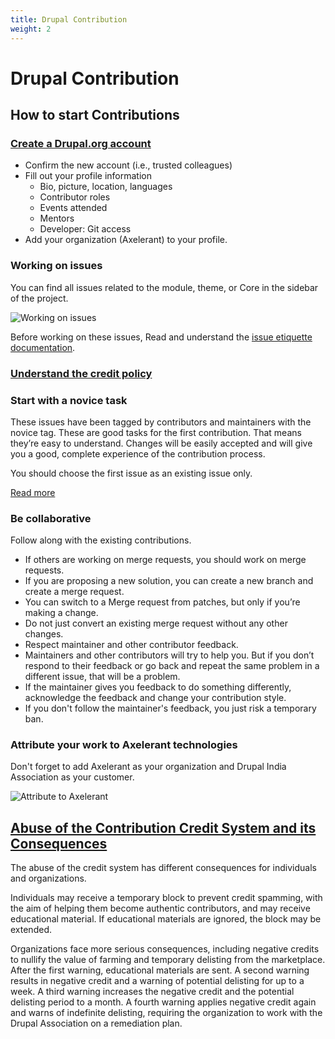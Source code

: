```yaml
---
title: Drupal Contribution
weight: 2
---
```


# Drupal Contribution

## How to start Contributions

### [Create a Drupal.org account](https://www.drupal.org/user/register)

- Confirm the new account (i.e., trusted colleagues)
- Fill out your profile information
  - Bio, picture, location, languages
  - Contributor roles
  - Events attended
  - Mentors
  - Developer: Git access
- Add your organization (Axelerant) to your profile.

### Working on issues

You can find all issues related to the module, theme, or Core in the sidebar of the project.

![Working on issues](../drupal_issues.png)

Before working on these issues, Read and understand the [issue etiquette documentation](https://www.drupal.org/issue-etiquette).

### [Understand the credit policy](https://www.drupal.org/core-credit-policy)

### Start with a novice task

These issues have been tagged by contributors and maintainers with the novice tag. These are good tasks for the first contribution. That means they’re easy to understand. Changes will be easily accepted and will give you a good, complete experience of the contribution process.

You should choose the first issue as an existing issue only.

[Read more](https://www.drupal.org/project/issues/novice)

### Be collaborative

Follow along with the existing contributions.

- If others are working on merge requests, you should work on merge requests.
- If you are proposing a new solution, you can create a new branch and create a merge request.
- You can switch to a Merge request from patches, but only if you’re making a change.
- Do not just convert an existing merge request without any other changes.
- Respect maintainer and other contributor feedback.
- Maintainers and other contributors will try to help you. But if you don’t respond to their feedback or go back and repeat the same problem in a different issue, that will be a problem.
- If the maintainer gives you feedback to do something differently, acknowledge the feedback and change your contribution style.
- If you don't follow the maintainer's feedback, you just risk a temporary ban.

### Attribute your work to Axelerant technologies

Don't forget to add Axelerant as your organization and Drupal India Association as your customer.

![Attribute to Axelerant](../drupal_attrib.png)

## [Abuse of the Contribution Credit System and its Consequences](https://www.drupal.org/drupalorg/docs/marketplace/abuse-of-the-contribution-credit-system)

The abuse of the credit system has different consequences for individuals and organizations.

Individuals may receive a temporary block to prevent credit spamming, with the aim of helping them become authentic contributors, and may receive educational material. If educational materials are ignored, the block may be extended.

Organizations face more serious consequences, including negative credits to nullify the value of farming and temporary delisting from the marketplace. After the first warning, educational materials are sent. A second warning results in negative credit and a warning of potential delisting for up to a week. A third warning increases the negative credit and the potential delisting period to a month. A fourth warning applies negative credit again and warns of indefinite delisting, requiring the organization to work with the Drupal Association on a remediation plan.
